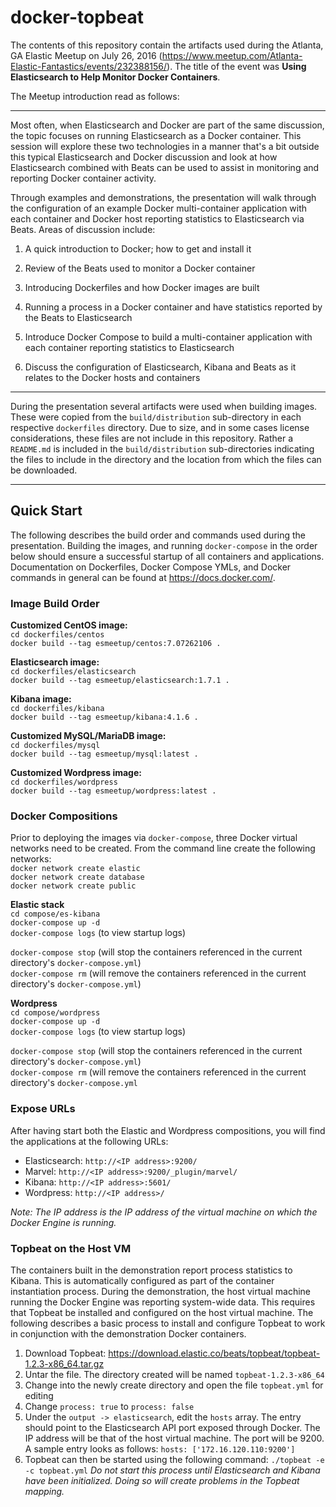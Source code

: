 # docker-topbeat

The contents of this repository contain the artifacts used during the Atlanta, GA Elastic Meetup on July 26, 2016 (https://www.meetup.com/Atlanta-Elastic-Fantastics/events/232388156/).  The title of the event was **Using Elasticsearch to Help Monitor Docker Containers**.

The Meetup introduction read as follows:
___
Most often, when Elasticsearch and Docker are part of the same discussion, the topic focuses on running Elasticsearch as a Docker container.  This session will explore these two technologies in a manner that's a bit outside this typical Elasticsearch and Docker discussion and look at how Elasticsearch combined with Beats can be used to assist in monitoring and reporting Docker container activity.


Through examples and demonstrations, the presentation will walk through the configuration of an example Docker multi-container application with each container and Docker host reporting statistics to Elasticsearch via Beats.  Areas of discussion include:


1. A quick introduction to Docker; how to get and install it

2. Review of the Beats used to monitor a Docker container

3. Introducing Dockerfiles and how Docker images are built

4. Running a process in a Docker container and have statistics reported by the Beats to Elasticsearch

5. Introduce Docker Compose to build a multi-container application with each container reporting statistics to Elasticsearch

6. Discuss the configuration of Elasticsearch, Kibana and Beats as it relates to the Docker hosts and containers

---

During the presentation several artifacts were used when building images.  These were copied from the ```build/distribution``` sub-directory in each respective ```dockerfiles``` directory.  Due to size, and in some cases license considerations, these files are not include in this repository.  Rather a ```README.md``` is included in the ```build/distribution``` sub-directories indicating the files to include in the directory and the location from which the files can be downloaded.
___
## Quick Start
The following describes the build order and commands used during the presentation.  Building the images, and running ```docker-compose``` in the order below should ensure a successful startup of all containers and applications.  Documentation on Dockerfiles, Docker Compose YMLs, and Docker commands in general can be found at https://docs.docker.com/.

### Image Build Order

**Customized CentOS image:**  
```cd dockerfiles/centos```  
```docker build --tag esmeetup/centos:7.07262106 .```

**Elasticsearch image:**  
```cd dockerfiles/elasticsearch```  
```docker build --tag esmeetup/elasticsearch:1.7.1 .```

**Kibana image:**  
```cd dockerfiles/kibana```  
```docker build --tag esmeetup/kibana:4.1.6 .```

**Customized MySQL/MariaDB image:**  
```cd dockerfiles/mysql```  
```docker build --tag esmeetup/mysql:latest .```

**Customized Wordpress image:**  
```cd dockerfiles/wordpress```  
```docker build --tag esmeetup/wordpress:latest .```

### Docker Compositions
Prior to deploying the images via ```docker-compose```, three Docker virtual networks need to be created.  From the command line create the following networks:  
```docker network create elastic```  
```docker network create database```  
```docker network create public```

**Elastic stack**  
```cd compose/es-kibana```  
```docker-compose up -d```  
```docker-compose logs``` (to view startup logs)

```docker-compose stop``` (will stop the containers referenced in the current directory's ```docker-compose.yml```)  
```docker-compose rm``` (will remove the containers referenced in the current directory's ```docker-compose.yml```)

**Wordpress**  
```cd compose/wordpress```  
```docker-compose up -d```  
```docker-compose logs``` (to view startup logs)


```docker-compose stop``` (will stop the containers referenced in the current directory's ```docker-compose.yml```)  
```docker-compose rm``` (will remove the containers referenced in the current directory's ```docker-compose.yml```

### Expose URLs
After having start both the Elastic and Wordpress compositions, you will find the applications at the following URLs:
* Elasticsearch: `http://<IP address>:9200/`
* Marvel: `http://<IP address>:9200/_plugin/marvel/`
* Kibana: `http://<IP address>:5601/`
* Wordpress: `http://<IP address>/`

*Note: The IP address is the IP address of the virtual machine on which the Docker Engine is running.*

### Topbeat on the Host VM
The containers built in the demonstration report process statistics to Kibana.  This is automatically configured as part of the container instantiation process.  During the demonstration, the host virtual machine running the Docker Engine was reporting system-wide data.  This requires that Topbeat be installed and configured on the host virtual machine.  The following describes a basic process to install and configure Topbeat to work in conjunction with the demonstration Docker containers.

1. Download Topbeat: https://download.elastic.co/beats/topbeat/topbeat-1.2.3-x86_64.tar.gz
1. Untar the file. The directory created will be named ```topbeat-1.2.3-x86_64```
1. Change into the newly create directory and open the file ```topbeat.yml``` for editing
1. Change ```process: true``` to ```process: false```
1. Under the ```output -> elasticsearch```, edit the ```hosts``` array. The entry should point to the Elasticsearch API port exposed through Docker.  The IP address will be that of the host virtual machine.  The port will be 9200.  A sample entry looks as follows: ```hosts: ['172.16.120.110:9200']```
1. Topbeat can then be started using the following command: ```./topbeat -e -c topbeat.yml``` *Do not start this process until Elasticsearch and Kibana have been initialized.  Doing so will create problems in the Topbeat mapping.*
